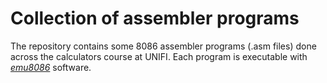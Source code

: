 
# Collection of assembler programs

The repository contains some 8086 assembler programs (.asm files) done across the calculators course at UNIFI. Each program is executable with [*emu8086*](https://emu8086-microprocessor-emulator.en.softonic.com/) software.
